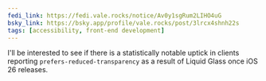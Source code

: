 ```yaml
---
fedi_link: https://fedi.vale.rocks/notice/Av0y1sgRum2LIHO4uG
bsky_link: https://bsky.app/profile/vale.rocks/post/3lrcx4shnh22s
tags: [accessibility, front-end development]
---
```


I'll be interested to see if there is a statistically notable uptick in clients reporting `prefers-reduced-transparency` as a result of Liquid Glass once iOS 26 releases.
